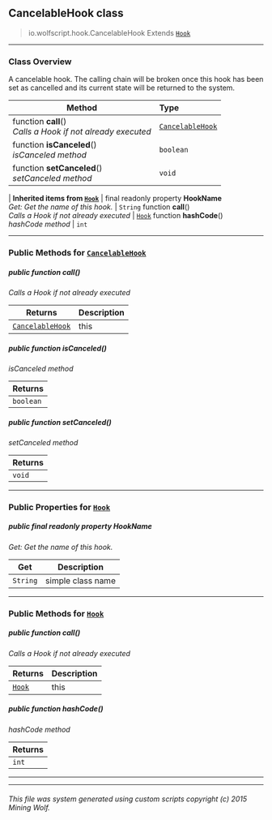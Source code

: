 ## CancelableHook __class__

>io.wolfscript.hook.CancelableHook
>Extends [`Hook`](Hook.md)

---

### Class Overview

A cancelable hook. The calling chain will be broken once this hook has been set as cancelled and its current state will be returned to the system.

Method | Type   
--- | :--- 
 function __call__() <br> _Calls a Hook if not already executed_ | [`CancelableHook`](CancelableHook.md)
 function __isCanceled__() <br> _isCanceled method_ | `boolean`
 function __setCanceled__() <br> _setCanceled method_ | `void`
 |
__Inherited items from [`Hook`](Hook.md)__ |
final readonly property __HookName__ <br> _Get: Get the name of this hook._ | `String`
 function __call__() <br> _Calls a Hook if not already executed_ | [`Hook`](Hook.md)
 function __hashCode__() <br> _hashCode method_ | `int`





---


### Public Methods for [`CancelableHook`](CancelableHook.md)

##### <a id='call'></a>public  function __call__()

_Calls a Hook if not already executed_

Returns | Description
--- | --- 
[`CancelableHook`](CancelableHook.md) | this


##### <a id='iscanceled'></a>public  function __isCanceled__()

_isCanceled method_

Returns | 
--- | 
`boolean` |


##### <a id='setcanceled'></a>public  function __setCanceled__()

_setCanceled method_

Returns | 
--- | 
`void` |


---

### Public Properties for [`Hook`](Hook.md)

##### <a id='hookname'></a>public final readonly property __HookName__

_Get: Get the name of this hook._

Get | Description
--- | --- 
`String` | simple class name



---

### Public Methods for [`Hook`](Hook.md)

##### <a id='call'></a>public  function __call__()

_Calls a Hook if not already executed_

Returns | Description
--- | --- 
[`Hook`](Hook.md) | this


##### <a id='hashcode'></a>public  function __hashCode__()

_hashCode method_

Returns | 
--- | 
`int` |


---


---


###### This file was system generated using custom scripts copyright (c) 2015 Mining Wolf.
	

